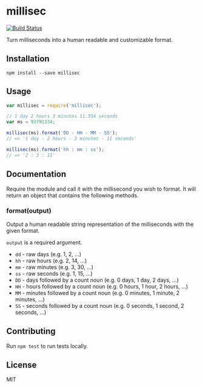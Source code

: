 # millisec

[![Build Status](https://travis-ci.org/sungwoncho/millisec.svg?branch=master)](https://travis-ci.org/sungwoncho/millisec)

Turn milliseconds into a human readable and customizable format.

## Installation

    npm install --save millisec

## Usage

```js
var millisec = require('millisec');

// 1 day 2 hours 3 minutes 11.334 seconds
var ms = 93791334;

millisec(ms).format('DD - HH - MM - SS');
// => '1 day - 2 hours - 3 minutes - 11 seconds'

millisec(ms).format('hh : mm : ss');
// => '2 : 3 : 11'
```

## Documentation

Require the module and call it with the millisecond you wish to format. It will
return an object that contains the following methods.

### format(output)

Output a human readable string representation of the milliseconds with the
given format.

`output` is a required argument.

* `dd` - raw days (e.g. 1, 2, ...)
* `hh` - raw hours (e.g. 2, 14, ...)
* `mm` - raw minutes (e.g. 3, 30, ...)
* `ss` - raw seconds (e.g. 1, 15, ...)
* `DD` - days followed by a count noun (e.g. 0 days, 1 day, 2 days, ...)
* `HH` - hours followed by a count noun (e.g. 0 hours, 1 hour, 2 hours, ...)
* `MM` - minutes followed by a count noun (e.g. 0 minutes, 1 minute, 2 minutes,
  ...)
* `SS` - seconds followed by a count noun (e.g. 0 seconds, 1 second, 2 seconds,
  ...)

## Contributing

Run `npm test` to run tests locally.

## License

MIT
